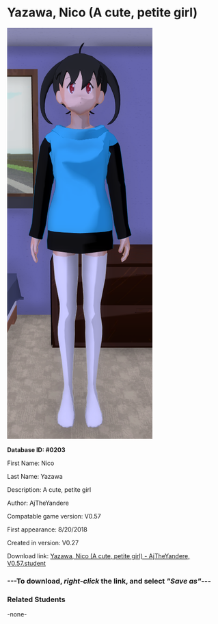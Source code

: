 # Yazawa, Nico (A cute, petite girl)

<img src="../../Files/Images/Yazawa, Nico (A cute, petite girl).png" title="Yazawa, Nico (A cute, petite girl) - AjTheYandere, V0.57">

**Database ID: #0203**

First Name: Nico

Last Name: Yazawa

Description: A cute, petite girl

Author: AjTheYandere

Compatable game version: V0.57

First appearance: 8/20/2018

Created in version: V0.27

Download link: <a href="https://raw.githubusercontent.com/Arbiter1223/Daigaku-Gurashi-Custom-Students/master/Files/Student%20Files/Yazawa%2C%20Nico%20(A%20cute%2C%20petite%20girl)%20-%20AjTheYandere%2C%20V0.57.student">Yazawa, Nico (A cute, petite girl) - AjTheYandere, V0.57.student</a>

### ---**To download, _right-click_ the link, and select _"Save as"_**---

### Related Students

-none-
